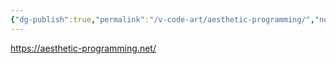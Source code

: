 ```yaml
---
{"dg-publish":true,"permalink":"/v-code-art/aesthetic-programming/","noteIcon":""}
---
```


https://aesthetic-programming.net/